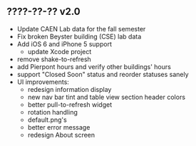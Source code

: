 ????-??-?? v2.0
---------------

* Update CAEN Lab data for the fall semester
* Fix broken Beyster building (CSE) lab data
* Add iOS 6 and iPhone 5 support
    * update Xcode project
* remove shake-to-refresh
* add Pierpont hours and verify other buildings' hours
* support "Closed Soon" status and reorder statuses sanely
* UI improvements:
    * redesign information display
    * new nav bar tint and table view section header colors
    * better pull-to-refresh widget
    * rotation handling
    * default.png's
    * better error message
    * redesign About screen
